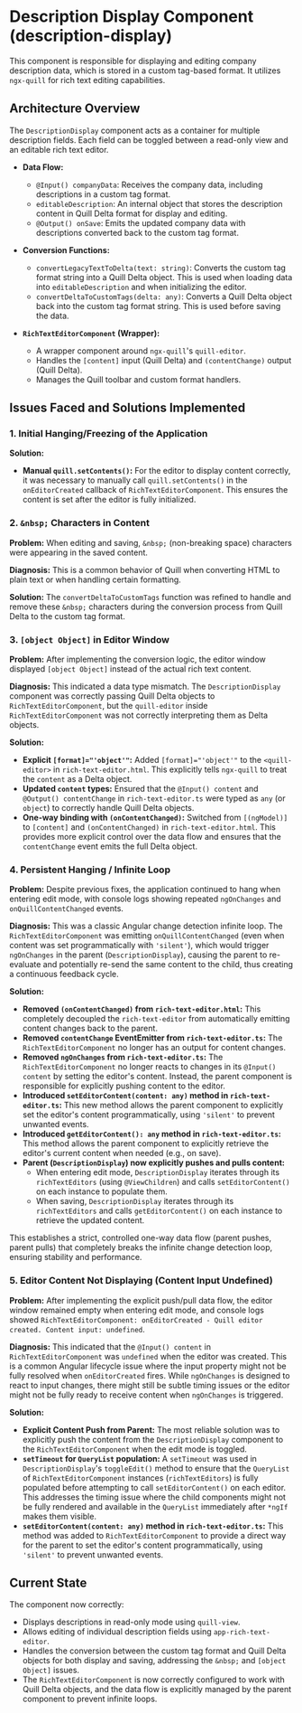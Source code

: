 # Description Display Component (description-display)

This component is responsible for displaying and editing company description data, which is stored in a custom tag-based format. It utilizes `ngx-quill` for rich text editing capabilities.

## Architecture Overview

The `DescriptionDisplay` component acts as a container for multiple description fields. Each field can be toggled between a read-only view and an editable rich text editor.

-   **Data Flow:**
    -   `@Input() companyData`: Receives the company data, including descriptions in a custom tag format.
    -   `editableDescription`: An internal object that stores the description content in Quill Delta format for display and editing.
    -   `@Output() onSave`: Emits the updated company data with descriptions converted back to the custom tag format.

-   **Conversion Functions:**
    -   `convertLegacyTextToDelta(text: string)`: Converts the custom tag format string into a Quill Delta object. This is used when loading data into `editableDescription` and when initializing the editor.
    -   `convertDeltaToCustomTags(delta: any)`: Converts a Quill Delta object back into the custom tag format string. This is used before saving the data.

-   **`RichTextEditorComponent` (Wrapper):**
    -   A wrapper component around `ngx-quill`'s `quill-editor`.
    -   Handles the `[content]` input (Quill Delta) and `(contentChange)` output (Quill Delta).
    -   Manages the Quill toolbar and custom format handlers.

## Issues Faced and Solutions Implemented

### 1. Initial Hanging/Freezing of the Application

**Solution:**
-   **Manual `quill.setContents()`:** For the editor to display content correctly, it was necessary to manually call `quill.setContents()` in the `onEditorCreated` callback of `RichTextEditorComponent`. This ensures the content is set after the editor is fully initialized.

### 2. `&nbsp;` Characters in Content

**Problem:** When editing and saving, `&nbsp;` (non-breaking space) characters were appearing in the saved content.

**Diagnosis:** This is a common behavior of Quill when converting HTML to plain text or when handling certain formatting.

**Solution:** The `convertDeltaToCustomTags` function was refined to handle and remove these `&nbsp;` characters during the conversion process from Quill Delta to the custom tag format.

### 3. `[object Object]` in Editor Window

**Problem:** After implementing the conversion logic, the editor window displayed `[object Object]` instead of the actual rich text content.

**Diagnosis:** This indicated a data type mismatch. The `DescriptionDisplay` component was correctly passing Quill Delta objects to `RichTextEditorComponent`, but the `quill-editor` inside `RichTextEditorComponent` was not correctly interpreting them as Delta objects.

**Solution:**
-   **Explicit `[format]="'object'"`:** Added `[format]="'object'"` to the `<quill-editor>` in `rich-text-editor.html`. This explicitly tells `ngx-quill` to treat the `content` as a Delta object.
-   **Updated `content` types:** Ensured that the `@Input() content` and `@Output() contentChange` in `rich-text-editor.ts` were typed as `any` (or `object`) to correctly handle Quill Delta objects.
-   **One-way binding with `(onContentChanged)`:** Switched from `[(ngModel)]` to `[content]` and `(onContentChanged)` in `rich-text-editor.html`. This provides more explicit control over the data flow and ensures that the `contentChange` event emits the full Delta object.

### 4. Persistent Hanging / Infinite Loop

**Problem:** Despite previous fixes, the application continued to hang when entering edit mode, with console logs showing repeated `ngOnChanges` and `onQuillContentChanged` events.

**Diagnosis:** This was a classic Angular change detection infinite loop. The `RichTextEditorComponent` was emitting `onQuillContentChanged` (even when content was set programmatically with `'silent'`), which would trigger `ngOnChanges` in the parent (`DescriptionDisplay`), causing the parent to re-evaluate and potentially re-send the same content to the child, thus creating a continuous feedback cycle.

**Solution:**
-   **Removed `(onContentChanged)` from `rich-text-editor.html`:** This completely decoupled the `rich-text-editor` from automatically emitting content changes back to the parent.
-   **Removed `contentChange` EventEmitter from `rich-text-editor.ts`:** The `RichTextEditorComponent` no longer has an output for content changes.
-   **Removed `ngOnChanges` from `rich-text-editor.ts`:** The `RichTextEditorComponent` no longer reacts to changes in its `@Input() content` by setting the editor's content. Instead, the parent component is responsible for explicitly pushing content to the editor.
-   **Introduced `setEditorContent(content: any)` method in `rich-text-editor.ts`:** This new method allows the parent component to explicitly set the editor's content programmatically, using `'silent'` to prevent unwanted events.
-   **Introduced `getEditorContent(): any` method in `rich-text-editor.ts`:** This method allows the parent component to explicitly retrieve the editor's current content when needed (e.g., on save).
-   **Parent (`DescriptionDisplay`) now explicitly pushes and pulls content:**
    -   When entering edit mode, `DescriptionDisplay` iterates through its `richTextEditors` (using `@ViewChildren`) and calls `setEditorContent()` on each instance to populate them.
    -   When saving, `DescriptionDisplay` iterates through its `richTextEditors` and calls `getEditorContent()` on each instance to retrieve the updated content.

This establishes a strict, controlled one-way data flow (parent pushes, parent pulls) that completely breaks the infinite change detection loop, ensuring stability and performance.

### 5. Editor Content Not Displaying (Content Input Undefined)

**Problem:** After implementing the explicit push/pull data flow, the editor window remained empty when entering edit mode, and console logs showed `RichTextEditorComponent: onEditorCreated - Quill editor created. Content input: undefined`.

**Diagnosis:** This indicated that the `@Input() content` in `RichTextEditorComponent` was `undefined` when the editor was created. This is a common Angular lifecycle issue where the input property might not be fully resolved when `onEditorCreated` fires. While `ngOnChanges` is designed to react to input changes, there might still be subtle timing issues or the editor might not be fully ready to receive content when `ngOnChanges` is triggered.

**Solution:**
-   **Explicit Content Push from Parent:** The most reliable solution was to explicitly push the content from the `DescriptionDisplay` component to the `RichTextEditorComponent` when the edit mode is toggled.
-   **`setTimeout` for `QueryList` population:** A `setTimeout` was used in `DescriptionDisplay`'s `toggleEdit()` method to ensure that the `QueryList` of `RichTextEditorComponent` instances (`richTextEditors`) is fully populated before attempting to call `setEditorContent()` on each editor. This addresses the timing issue where the child components might not be fully rendered and available in the `QueryList` immediately after `*ngIf` makes them visible.
-   **`setEditorContent(content: any)` method in `rich-text-editor.ts`:** This method was added to `RichTextEditorComponent` to provide a direct way for the parent to set the editor's content programmatically, using `'silent'` to prevent unwanted events.

## Current State

The component now correctly:
-   Displays descriptions in read-only mode using `quill-view`.
-   Allows editing of individual description fields using `app-rich-text-editor`.
-   Handles the conversion between the custom tag format and Quill Delta objects for both display and saving, addressing the `&nbsp;` and `[object Object]` issues.
-   The `RichTextEditorComponent` is now correctly configured to work with Quill Delta objects, and the data flow is explicitly managed by the parent component to prevent infinite loops.